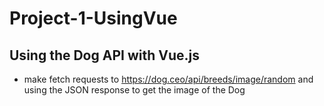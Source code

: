 # Project-1-UsingVue

## Using the Dog API with Vue.js
* make fetch requests to https://dog.ceo/api/breeds/image/random and 
using the JSON response to get the image of the Dog
